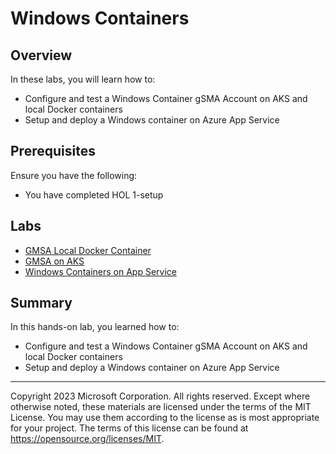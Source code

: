 # Windows Containers

## Overview

In these labs, you will learn how to:

* Configure and test a Windows Container gSMA Account on AKS and local Docker containers
* Setup and deploy a Windows container on Azure App Service

## Prerequisites

Ensure you have the following:

* You have completed HOL 1-setup

## Labs

- [GMSA Local Docker Container](./GMSA-Local-Container.md)
- [GMSA on AKS](./GMSA-on-AKS.md)
- [Windows Containers on App Service](./Windows-Containers-on-App-Service.md)


## Summary

In this hands-on lab, you learned how to:

* Configure and test a Windows Container gSMA Account on AKS and local Docker containers
* Setup and deploy a Windows container on Azure App Service


----

Copyright 2023 Microsoft Corporation. All rights reserved. Except where otherwise noted, these materials are licensed under the terms of the MIT License. You may use them according to the license as is most appropriate for your project. The terms of this license can be found at https://opensource.org/licenses/MIT.
